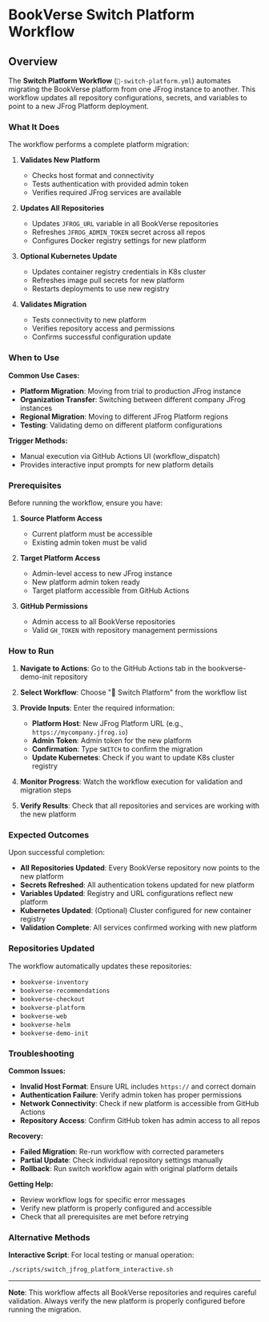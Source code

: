 # BookVerse Switch Platform Workflow

## Overview

The **Switch Platform Workflow** (`🔄-switch-platform.yml`) automates migrating the BookVerse platform from one JFrog instance to another. This workflow updates all repository configurations, secrets, and variables to point to a new JFrog Platform deployment.

### What It Does

The workflow performs a complete platform migration:

1. **Validates New Platform**
   - Checks host format and connectivity
   - Tests authentication with provided admin token
   - Verifies required JFrog services are available

2. **Updates All Repositories**
   - Updates `JFROG_URL` variable in all BookVerse repositories
   - Refreshes `JFROG_ADMIN_TOKEN` secret across all repos
   - Configures Docker registry settings for new platform

3. **Optional Kubernetes Update**
   - Updates container registry credentials in K8s cluster
   - Refreshes image pull secrets for new platform
   - Restarts deployments to use new registry

4. **Validates Migration**
   - Tests connectivity to new platform
   - Verifies repository access and permissions
   - Confirms successful configuration update

### When to Use

**Common Use Cases:**
- **Platform Migration**: Moving from trial to production JFrog instance
- **Organization Transfer**: Switching between different company JFrog instances
- **Regional Migration**: Moving to different JFrog Platform regions
- **Testing**: Validating demo on different platform configurations

**Trigger Methods:**
- Manual execution via GitHub Actions UI (workflow_dispatch)
- Provides interactive input prompts for new platform details

### Prerequisites

Before running the workflow, ensure you have:

1. **Source Platform Access**
   - Current platform must be accessible
   - Existing admin token must be valid

2. **Target Platform Access**
   - Admin-level access to new JFrog instance
   - New platform admin token ready
   - Target platform accessible from GitHub Actions

3. **GitHub Permissions**
   - Admin access to all BookVerse repositories
   - Valid `GH_TOKEN` with repository management permissions

### How to Run

1. **Navigate to Actions**: Go to the GitHub Actions tab in the bookverse-demo-init repository

2. **Select Workflow**: Choose "🔄 Switch Platform" from the workflow list

3. **Provide Inputs**: Enter the required information:
   - **Platform Host**: New JFrog Platform URL (e.g., `https://mycompany.jfrog.io`)
   - **Admin Token**: Admin token for the new platform
   - **Confirmation**: Type `SWITCH` to confirm the migration
   - **Update Kubernetes**: Check if you want to update K8s cluster registry

4. **Monitor Progress**: Watch the workflow execution for validation and migration steps

5. **Verify Results**: Check that all repositories and services are working with the new platform

### Expected Outcomes

Upon successful completion:

- **All Repositories Updated**: Every BookVerse repository now points to the new platform
- **Secrets Refreshed**: All authentication tokens updated for new platform
- **Variables Updated**: Registry and URL configurations reflect new platform
- **Kubernetes Updated**: (Optional) Cluster configured for new container registry
- **Validation Complete**: All services confirmed working with new platform

### Repositories Updated

The workflow automatically updates these repositories:
- `bookverse-inventory`
- `bookverse-recommendations`
- `bookverse-checkout`
- `bookverse-platform`
- `bookverse-web`
- `bookverse-helm`
- `bookverse-demo-init`

### Troubleshooting

**Common Issues:**
- **Invalid Host Format**: Ensure URL includes `https://` and correct domain
- **Authentication Failure**: Verify admin token has proper permissions
- **Network Connectivity**: Check if new platform is accessible from GitHub Actions
- **Repository Access**: Confirm GitHub token has admin access to all repos

**Recovery:**
- **Failed Migration**: Re-run workflow with corrected parameters
- **Partial Update**: Check individual repository settings manually
- **Rollback**: Run switch workflow again with original platform details

**Getting Help:**
- Review workflow logs for specific error messages
- Verify new platform is properly configured and accessible
- Check that all prerequisites are met before retrying

### Alternative Methods

**Interactive Script**: For local testing or manual operation:
```bash
./scripts/switch_jfrog_platform_interactive.sh
```

---

**Note**: This workflow affects all BookVerse repositories and requires careful validation. Always verify the new platform is properly configured before running the migration.
